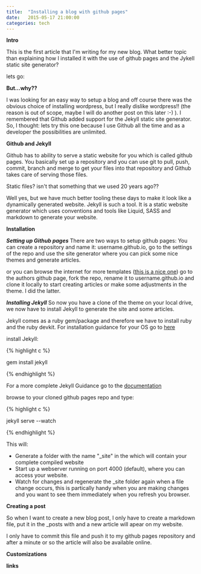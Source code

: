 ```yaml
---
title:  "Installing a blog with github pages"
date:   2015-05-17 21:00:00
categories: tech
---
```


**Intro**

This is the first article that I'm writing for my new blog. What better topic than explaining how I installed it with the use of github pages and the Jykell static site generator?

lets go:

**But...why??**

I was looking for an easy way to setup a blog and off course there was the obvious choice of installing wordpress, but I really dislike wordpress!! (the reason is out of scope, maybe I will do another post on this later :-) ). I remembered that Github added support for the Jekyll static site generator. So, I thought: lets try this one because I use Github all the time and as a developer the possibilities are unlimited.

**Github and Jekyll**

Github has to ability to serve a static website for you which is called github pages. You basically set up a repository and you can use git to pull, push, commit, branch and merge to get your files into that repository and Github takes care of serving those files.

Static files? isn't that something that we used 20 years ago?? 

Well yes, but we have much better tooling these days to make it look like a dynamically generated website. Jekyll is such a tool. It is a static website generator which uses conventions and tools like Liquid, SASS and markdown to generate your website.

**Installation**

***Setting up Github pages***
There are two ways to setup github pages:
You can create a repository and name it: username.github.io, go to the settings of the repo and use the site generator where you can pick some nice themes and generate articles.

or you can browse the internet for more templates ([this is a nice one](http://jekyllthemes.org))
go to the authors github page, fork the repo, rename it to username.github.io and clone it locally to start creating articles or make some adjustments in the theme. I did the latter.

***Installing Jekyll***
So now you have a clone of the theme on your local drive, we now have to install Jekyll to generate the site and some articles.

Jekyll comes as a ruby gem/package and therefore we have to install ruby and the ruby devkit. For installation guidance for your OS go to [here](https://www.ruby-lang.org/en/documentation/installation/)


install Jekyll:

{% highlight c %}

gem install jekyll

{% endhighlight %}

For a more complete Jekyll Guidance go to the [documentation](http://jekyllrb.com/docs/installation/)

browse to your cloned github pages repo and type:

{% highlight c %}

jekyll serve --watch

{% endhighlight %}

This will:

- Generate a folder with the name "_site" in the which will contain your complete compiled website
- Start up a webserver running on port 4000 (default), where you can access your website.
- Watch for changes and regenerate the _site folder again when a file change occurs, this is partically handy when you are making changes and you want to see them immediately when you refresh you browser.



**Creating a post**

So when I want to create a new blog post, I only have to create a markdown file, put it in the _posts with 
and a new article will apear on my website.

I only have to commit this file and push it to my github pages repository and after a minute or so the article will also be available online.

**Customizations**

**links**






<!-- 

 * lorem
 * ipsum

1. dolor
2. sit

| First Header | Second Header |
|--------------|---------------|
| Table Cell   | Table Cell    |

**Blockquote**

> They who can give up essential liberty to obtain a little temporary safety, deserve neither liberty nor safety.
> 
> _Benjamin Franklin_

**Code**

{% highlight c %}

static void asyncEnabled(Dict* args, void* vAdmin, String* txid, struct Allocator* requestAlloc)
{
    struct Admin* admin = Identity_check((struct Admin*) vAdmin);
    int64_t enabled = admin->asyncEnabled;
    Dict d = Dict_CONST(String_CONST("asyncEnabled"), Int_OBJ(enabled), NULL);
    Admin_sendMessage(&d, txid, admin);
}

{% endhighlight %}
 -->